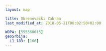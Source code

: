 ```yaml
---
layout: map

title: Obrenovački Zabran
last_modified_at: 2018-05-21T00:02:50+02:00

WDPA: [555560015]
geoSrbija:
  L1_183: [166]
---
```

